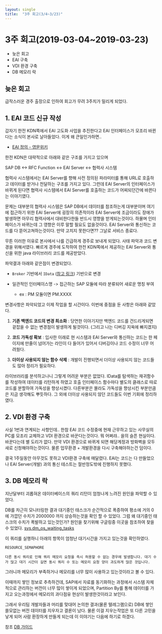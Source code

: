 ```yaml
---
layout: single
title:  "3주 회고(3/4~3/23)"
---
```



# 3주 회고(2019-03-04~2019-03-23)

- 늦은 회고
- EAI 구축
- VDI 환경 구축
- DB 메모리 락


## 늦은 회고

급작스러운 경주 출장으로 인하여 회고가 무려 3주치가 밀리게 되었다. 


## 1. EAI 코드 신규 작성

갑자기 한전 KDN쪽에서 EAI 고도화 사업을 추진한다고 EAI 인터페이스가 모조리 바뀐다는 소식이 본사로 날아들었다. 이게 왜 큰일인가하면..

- [EAI 정의 - 영문위키](https://en.wikipedia.org/wiki/Enterprise_application_integration)

한전 KDN은 대략적으로 아래와 같은 구조를 가지고 있으며

SAP DB <-> RFC Function <-> EAI Server <-> 협력사 시스템

협력사 시스템에서는 EAI Server를 향해 사전 정의된 파라미터를 통해 URL로 호출하고 데이터를 받거나 전달하는 구조를 가지고 있다. 그런데 EAI Server의 인터페이스가  바뀌게 된다면 협력사 시스템에서 EAI Server를 호출하는 코드가 어찌되던간에 바뀐다는 이야기였다.

문제는 대부분의 협력사 시스템은 SAP DB에서 데이터를 참조하는게 대부분이며 여기에 접근하기 위한 EAI Server에 굉장히 의존적이라 EAI Server에 조금이라도 장애가 발생하면 아무리 협력사에서 대비한다한들 반드시 영향을 받게되는것이다. 하물며 인터페이스가 바뀌는데 그 영향은 이루 말할 필요도 없을것이다. EAI Server와 통신하는 코드를 다 뜯어고쳐하는것이다. 만약 고치지 못한다면?? 그날로 서비스 종료다.


무튼 이러한 이유로 본사에서 나를 긴급하게 경주로 보내게 되었다. 사태 파악과 코드 변경을 위해서였다. 빠르게 경주에 도착하여 한전 KDN쪽에서 제공하는 EAI Server와 통신을 위한 java 라이브러리 코드를 제공받았다.

파악결과 아래와 같은점이 변경되었다.

- `Broker` 기반에서 `IData` ([참고 링크](http://grandyop94.free.fr/wMe/7.1.2/7-1-1_Integration_Server_Java_API_Reference/com/wm/data/package-summary.html)) 기반으로 변경

- 일관적인 인터페이스명 -> 접근하는 SAP 모듈에 따라 분류되어 새로운 명칭 부여
    - ex : PM 모듈이면 PM.XXXX


변경사항은 파악되었고 이제 작업을 할 시간이다. 이번에 중점을 둔 사항은 아래와 같았다.

1) **기존 백엔드 코드의 변경 최소화** : 당연한 이야기지만 백엔드 코드를 건드리게되면 겉잡을 수 없는 변경점이 발생하게 될것이다. (그리고 나는 디버깅 지옥에 빠지겠지)

2) **코드 가독성 확보** : 입사한 이래로 현 시스템과 EAI Server와 통신하는 코드는 한 페이지에 만줄이 넘어가는 라인이 다 들어가 있어서 디버깅이나 코드 수정이 너무 어려웠다. 

3) **더이상 사용되지 않는 함수 삭제** : 개발이 진행되면서 더이상 사용되지 않는 코드들도 많아 정리가 필요하다.

라이브러리를 분석하고나니 그렇게 어려운 부분은 없었다. IData를 탐색하는 재귀함수를 작성하여 데이터를 리턴하게 하였고 호출 인터페이스 함수마다 별도의 클래스로 따로 코드를 분할하여 가독성을 향상시켰다. 다른부분은 몰라도 가독성을 향상시킨 부분만큼은 지금 생각해도 뿌듯하다. 그 외에 더이상 사용되지 않던 코드들도 이번 기회에 정리하였다.


## 2. VDI 환경 구축

사실 1번과 연계되는 사항인데.. 한참 EAI 코드 수정중에 현재 근무하고 있는 사무실의 PC를 모조리 교체하고 VDI 환경으로 바꾼다는것이다. 뭐 어쩌랴.. 을의 슬픈 현실이다. 바꾼다는데 별 도리가 없다. 만약 VDI 환경으로 바뀌게 되면 해당계정과 방화벽을 모두 새로 신청해야하는것이다. 물론 업무환경 + 개발환경을 다시 구축해야하는건 덤이다.


결국 1주일동안 아무것도 못하고 VDI환경 구축에 매달렸다. EAI는 코드는 다 만들었으나 EAI Server(개발) 과의 통신 테스트는 절반정도밖에 진행하지 못했다.


## 3. DB 메모리 락


지난달부터 괴롭혀온 데이터베이스의 쿼리 리턴이 엄청나게 느려진 원인을 파악할 수 있었다. 

DB를 차근히 모니터링한 결과 대기중인 태스크가 순간적으로 폭증하여 평소에 거의 0에 가깝던 수치가 2000000 까지 상승하는것을 확인 할 수 있었다. 그럼 왜 대기중인 태스크의 수치가 폭발하고 있는것인가? 원인을 찾기위해 구글링중 이곳을 참조하여 찾을 수 있었다.
[sys.dm_os_waiting_tasks](
https://docs.microsoft.com/ko-kr/sql/relational-databases/system-dynamic-management-views/sys-dm-os-wait-stats-transact-sql?view=sql-server-2017])


이 쿼리를 실행하니 아래의 항목이 엄청난 대기시간을 가지고 있는것을 확인하였다.

`RESOURCE_SEMAPHORE` 

    다른 동시 쿼리로 인해 쿼리 메모리 요청을 즉시 허용할 수 없는 경우에 발생합니다. 대기 수가 많고 대기 시간이 길면 동시 쿼리 수 또는 메모리 요청 양이 과도하게 많은 것입니다.


그러니까 메모리가 부족하거나 메모리를 너무 많이 사용하고 있는것이라고 볼 수 있다.

이때까지 쌓인 정보로 추측하건데, SAP에서 자료를 동기화하는 과정에서 시스템 자체적으로 관리하는 버전이 너무 많이 쌓이게 되었으며, Partition By를 통해 데이터를 가지고 오는과정에서 메모리의 과다점유 현상이 발생한것이라고 보인다.

그래서 우리팀 개발자들과 머리를 맞대어 논의한 결과(물론 텔레그램으로) DB에 쌓인 쓸모없는 버전 데이터를 지우자고 결론이 났다. 물론 이걸 지우는작업은 또 다른 고민을 낳게 되어 사람 환장하게 만들게 되는데 이 이야기는 다음에 하기로 하겠다.





참조 [DB 가이드](
http://www.dbguide.net/db.db?cmd=view&boardUid=13767&boardConfigUid=9&boardIdx=66&boardStep=1)




